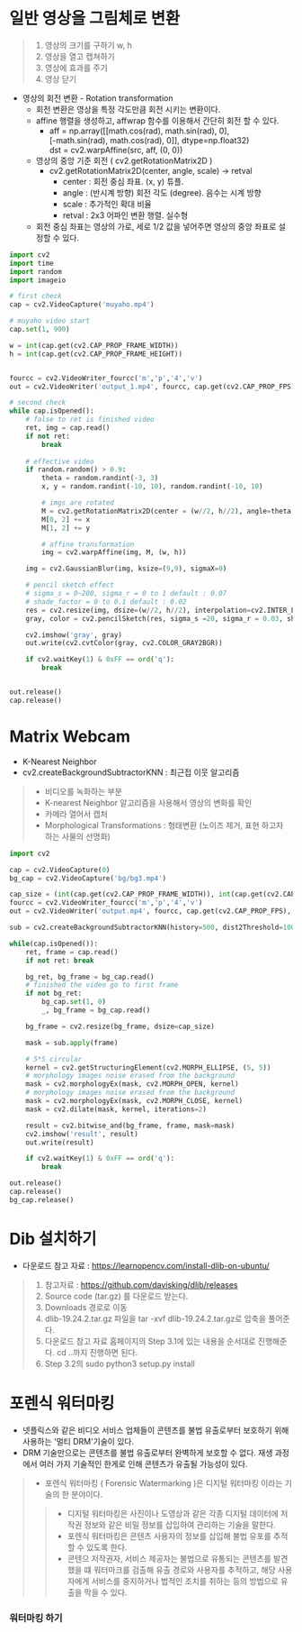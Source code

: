 # 일반 영상을 그림체로 변환

> 1. 영상의 크기를 구하기 w, h
> 2. 영상을 열고 캡쳐하기
> 3. 영상에 효과를 주기
> 4. 영상 닫기

* 영상의 회전 변환 - Rotation transformation
  * 회전 변환은 영상을 특정 각도만큼 회전 시키는 변환이다.
  * affine 행렬을 생성하고, affwrap 함수를 이용해서 간단히 회전 할 수 있다.
    * aff = np.array([[math.cos(rad), math.sin(rad), 0],   
                [-math.sin(rad), math.cos(rad), 0]], dtype=np.float32)   
      dst = cv2.warpAffine(src, aff, (0, 0))
  * 영상의 중앙 기준 회전 ( cv2.getRotationMatrix2D )
    * cv2.getRotationMatrix2D(center, angle, scale) -> retval
      * center : 회전 중심 좌표. (x, y) 튜플.
      * angle : (반시계 방향) 회전 각도 (degree). 음수는 시계 방향
      * scale : 추가적인 확대 비율
      * retval : 2x3 어파인 변환 행렬. 실수형
  * 회전 중심 좌표는 영상의 가로, 세로 1/2 값을 넣어주면 영상의 중앙 좌표로 설정할 수 있다.


```python
import cv2
import time
import random
import imageio

# first check
cap = cv2.VideoCapture('muyaho.mp4')

# muyaho video start
cap.set(1, 900)

w = int(cap.get(cv2.CAP_PROP_FRAME_WIDTH))
h = int(cap.get(cv2.CAP_PROP_FRAME_HEIGHT))


fourcc = cv2.VideoWriter_fourcc('m','p','4','v')
out = cv2.VideoWriter('output_1.mp4', fourcc, cap.get(cv2.CAP_PROP_FPS)/2, (w,h))

# second check
while cap.isOpened():
    # false to ret is finished video
    ret, img = cap.read()
    if not ret:
        break
    
    # effective video
    if random.random() > 0.9:
        theta = random.randint(-3, 3)
        x, y = random.randint(-10, 10), random.randint(-10, 10)

        # imgs are rotated
        M = cv2.getRotationMatrix2D(center = (w//2, h//2), angle=theta, scale=1.0)
        M[0, 2] += x
        M[1, 2] += y

        # affine transformation
        img = cv2.warpAffine(img, M, (w, h))

    img = cv2.GaussianBlur(img, ksize=(9,9), sigmaX=0)

    # pencil sketch effect
    # sigma_s = 0~200, sigma_r = 0 to 1 default : 0.07
    # shade_factor = 0 to 0.1 default : 0.02
    res = cv2.resize(img, dsize=(w//2, h//2), interpolation=cv2.INTER_LINEAR)
    gray, color = cv2.pencilSketch(res, sigma_s =20, sigma_r = 0.03, shade_factor=0.02)

    cv2.imshow('gray', gray)
    out.write(cv2.cvtColor(gray, cv2.COLOR_GRAY2BGR))

    if cv2.waitKey(1) & 0xFF == ord('q'):
        break


out.release()
cap.release()
```

# Matrix Webcam
* K-Nearest Neighbor
* cv2.createBackgroundSubtractorKNN : 최근접 이웃 알고리즘
> * 비디오를 녹화하는 부분
> * K-nearest Neighbor 알고리즘을 사용해서 영상의 변화를 확인
> * 카메라 열어서 캡처
> * Morphological Transformations : 형태변환 (노이즈 제거, 표현 하고자 하는 사물의 선명화)

```python
import cv2

cap = cv2.VideoCapture(0)
bg_cap = cv2.VideoCapture('bg/bg3.mp4')

cap_size = (int(cap.get(cv2.CAP_PROP_FRAME_WIDTH)), int(cap.get(cv2.CAP_PROP_FRAME_HEIGHT)))
fourcc = cv2.VideoWriter_fourcc('m','p','4','v')
out = cv2.VideoWriter('output.mp4', fourcc, cap.get(cv2.CAP_PROP_FPS), cap_size)

sub = cv2.createBackgroundSubtractorKNN(history=500, dist2Threshold=100, detectShadows=False)

while(cap.isOpened()):
    ret, frame = cap.read()
    if not ret: break

    bg_ret, bg_frame = bg_cap.read()
    # finished the video go to first frame
    if not bg_ret:
        bg_cap.set(1, 0)
        _, bg_frame = bg_cap.read()

    bg_frame = cv2.resize(bg_frame, dsize=cap_size)

    mask = sub.apply(frame)

    # 5*5 circular
    kernel = cv2.getStructuringElement(cv2.MORPH_ELLIPSE, (5, 5))
    # morphology images noise erased from the background
    mask = cv2.morphologyEx(mask, cv2.MORPH_OPEN, kernel)
    # morphology images noise erased from the background
    mask = cv2.morphologyEx(mask, cv2.MORPH_CLOSE, kernel)
    mask = cv2.dilate(mask, kernel, iterations=2)

    result = cv2.bitwise_and(bg_frame, frame, mask=mask)
    cv2.imshow('result', result)
    out.write(result)

    if cv2.waitKey(1) & 0xFF == ord('q'):
        break

out.release()
cap.release()
bg_cap.release()

```

# Dib 설치하기
* 다운로드 참고 자료 : https://learnopencv.com/install-dlib-on-ubuntu/
> 1. 참고자료 : https://github.com/davisking/dlib/releases
> 2. Source code (tar.gz) 를 다운로드 받는다.
> 3. Downloads 경로로 이동
> 4. dlib-19.24.2.tar.gz 파일을 tar -xvf dlib-19.24.2.tar.gz로 압축을 풀어준다.
> 5. 다운로드 참고 자료 홈페이지의 Step 3.1에 있는 내용을 순서대로 진행해준다. cd ..까지 진행하면 된다.
> 6. Step 3.2의 sudo python3 setup.py install

# 포렌식 워터마킹
* 넷플릭스와 같은 비디오 서비스 업체들이 콘텐츠를 불법 유출로부터 보호하기 위해 사용하는 '멀티 DRM'기술이 있다.
* DRM 기술만으로는 콘텐츠를 불법 유출로부터 완벽하게 보호할 수 없다. 재생 과정에서 여러 가지 기술적인 한게로 인해 콘텐츠가 유출될 가능성이 있다.
> * 포렌식 워터마킹 ( Forensic Watermarking )은 디지털 워터마킹 이라는 기술의 한 분야이다.
>  > * 디지털 워터마킹은 사진이나 도영상과 같은 각종 디지털 데이터에 저작권 정보와 같은 비밀 정보를 삽입하여 관리하는 기술을 말한다.
>  > * 포렌식 워터마킹은 콘텐츠 사용자의 정보를 삽입해 불법 유포를 추적할 수 있도록 한다.
>  > * 콘텐으 저작권자, 서비스 제공자는 불법으로 유통되는 콘텐츠를 발견했을 떄 워터마크를 검출해 유출 경로와 사용자를 추적하고, 해당 사용자에게 서비스를 중지하거나 법적인 조치를 취하는 등의 방법으로 유출을 막을 수 있다.

### 워터마킹 하기

```python

```

































